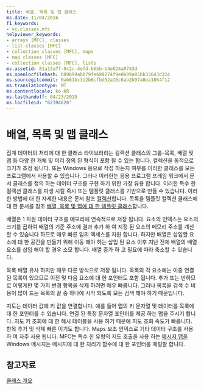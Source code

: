```yaml
---
title: 배열, 목록 및 맵 클래스
ms.date: 11/04/2016
f1_keywords:
- vc.classes.mfc
helpviewer_keywords:
- arrays [MFC], classes
- list classes [MFC]
- collection classes [MFC], maps
- map classes [MFC]
- collection classes [MFC], lists
ms.assetid: 81a13a7f-0c2c-4efd-b6bb-b4e624a0743d
ms.openlocfilehash: b89b99abb79fe689274f9e0b89a85bb33643d324
ms.sourcegitcommit: 0ab61bc3d2b6cfbd52a16c6ab2b97a8ea1864f12
ms.translationtype: MT
ms.contentlocale: ko-KR
ms.lasthandoff: 04/23/2019
ms.locfileid: "62394626"
---
```

# <a name="array-list-and-map-classes"></a>배열, 목록 및 맵 클래스

집계 데이터의 처리에 대 한 클래스 라이브러리는 컬렉션 클래스의 그룹-목록, 배열 및 맵 등 다양 한 개체 및 미리 정의 된 형식이 포함 될 수 있는 합니다. 컬렉션을 동적으로 크기가 조정 됩니다. 또는 Windows 용으로 작성 하는지 여부를 이러한 클래스를 모든 프로그램에서 사용할 수 있습니다. 그러나 이러한는 응용 프로그램 프레임 워크에서 문서 클래스를 정의 하는 데이터 구조를 구현 하기 위한 가장 유용 합니다. 이러한 특수 한 컬렉션 클래스를 파생 시킬 즉시 또는 템플릿 클래스를 기반으로 만들 수 있습니다. 이러한 방법에 대 한 자세한 내용은 문서 참조 [컬렉션](../mfc/collections.md)합니다. 목록을 템플릿 컬렉션 클래스에 대 한 문서를 참조 [배열, 목록 및 맵에 대 한 템플릿 클래스](../mfc/template-classes-for-arrays-lists-and-maps.md)합니다.

배열은 1 차원 데이터 구조를 메모리에 연속적으로 저장 됩니다. 요소의 인덱스는 요소의 크기를 곱하여 배열의 기준 주소에 결과 추가 하 여 지정 된 요소의 메모리 주소를 계산할 수 있습니다 하므로 매우 빠른 임의 액세스를 지원 합니다. 하지만 배열은 삽입할 요소에 대 한 공간을 만들기 위해 이동 해야 하는 삽입 된 요소 이후 지난 전체 배열의 배열 요소를 삽입 해야 할 경우 소모 합니다. 배열 증가 하 고 필요에 따라 축소할 수 있습니다.

목록 배열 유사 하지만 매우 다른 방식으로 저장 됩니다. 목록의 각 요소에는 이중 연결된 목록이 있으므로 이전 및 다음 요소에 대 한 포인터도 포함 됩니다. 추가 또는 반하므로 이렇게만 몇 가지 변경 항목을 삭제 하려면 매우 빠릅니다. 그러나 목록을 검색 수 비용이 많이 드는 목록의 끝 중 하나에 시작 되도록 모든 검색 해야 하기 때문입니다.

지도는 데이터 값에 키 값을 연결합니다. 예를 들어 맵의 키 문자열 및 데이터를 목록에 대 한 포인터를 수 있습니다. 연결 된 특정 문자열 포인터를 제공 하는 맵을 주시기 합니다. 지도 키 조회에 대 한 해시 테이블을 사용 하기 때문에 지도 조회 속도가 빠릅니다. 항목 추가 및 삭제 빠른 이기도 합니다. Maps 보조 인덱스로 기타 데이터 구조를 사용 하 여 자주 사용 됩니다. MFC는 특수 한 유형의 지도 호출을 사용 하는 [메시지 맵을](../mfc/mapping-messages.md) Windows 메시지는 메시지에 대 한 처리기 함수에 대 한 포인터를 매핑할 합니다.

## <a name="see-also"></a>참고자료

[클래스 개요](../mfc/class-library-overview.md)

